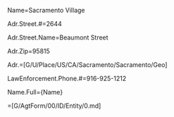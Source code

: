 Name=Sacramento Village

Adr.Street.#=2644

Adr.Street.Name=Beaumont Street

Adr.Zip=95815

Adr.=[G/U/Place/US/CA/Sacramento/Sacramento/Geo]

LawEnforcement.Phone.#=916-925-1212

Name.Full={Name}

=[G/AgtForm/00/ID/Entity/0.md]
